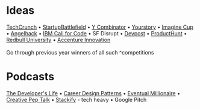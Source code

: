 # Ideas

[TechCrunch](https://techcrunch.com/startups/) • [StartupBattlefield](https://techcrunch.com/startup-battlefield/) • [Y Combinator](https://www.ycombinator.com/companies/) • [Yourstory](https://yourstory.com/) • [Imagine Cup](https://imaginecup.microsoft.com/en-us/Winner#2019) • [Angelhack](http://blog.angelhack.com/) • [IBM Call for Code](https://developer.ibm.com/callforcode/) • SF Disrupt • [Devpost](https://devpost.com/) • [ProductHunt](https://www.producthunt.com/) • [Redbull University](https://www.redbull.com/in-en/basement-university-global-final-winners) • [Accenture Innovation](https://accentureinnovationchallenge.com/winners.html)<br /><br />
Go through previous year winners of all such ^competitions

# Podcasts

[The Developer's Life](http://thisdeveloperslife.com/) • [Career Design Patterns](https://careerdesignpatterns.com/podcast/) • [Eventual Millionaire](https://www.youtube.com/channel/UCJY31yC_KcQiuoZAlEqMT4A) • [Creative Pep Talk](http://www.creativepeptalk.com/episodes) • [Stackify](https://stackify.com/podcast/) - tech heavy • Google Pitch
